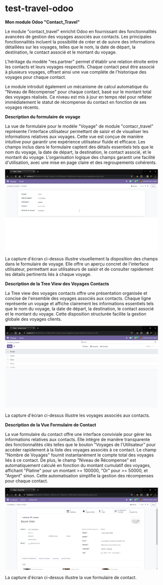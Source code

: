 # test-travel-odoo

**Mon module Odoo "Contact_Travel"**

Le module "contact_travel" enrichit Odoo en fournissant des fonctionnalités avancées de gestion des voyages associés aux contacts. Les principales fonctionnalités incluent la possibilité de créer et de suivre des informations détaillées sur les voyages, telles que le nom, la date de départ, la destination, le contact associé et le montant du voyage.

L'héritage du modèle "res.partner" permet d'établir une relation étroite entre les contacts et leurs voyages respectifs. Chaque contact peut être associé à plusieurs voyages, offrant ainsi une vue complète de l'historique des voyages pour chaque contact.
 
Le module introduit également un mécanisme de calcul automatique du "Niveau de Récompense" pour chaque contact, basé sur le montant total des voyages réalisés. Ce niveau est mis à jour en temps réel pour refléter immédiatement le statut de récompense du contact en fonction de ses voyages récents.

 
**Description du formulaire de voyage**

La vue de formulaire pour le modéle "Voyage" de module "contacr_travel" représente l'interface utilisateur permettant de saisir et de visualiser les informations relatives aux voyages. Cette vue est conçue de manière intuitive pour garantir une expérience utilisateur fluide et efficace. Les champs inclus dans le formulaire captent des détails essentiels tels que le nom du voyage, la date de départ, la destination, le contact associé, et le montant du voyage. L'organisation logique des champs garantit une facilité d'utilisation, avec une mise en page claire et des regroupements cohérents.

![Formulaire de Voyage](./docs/IMAGES/1.PNG)

La capture d'écran ci-dessus illustre visuellement la disposition des champs dans le formulaire de voyage. Elle offre un aperçu concret de l'interface utilisateur, permettant aux utilisateurs de saisir et de consulter rapidement les détails pertinents liés à chaque voyage.


**Description de la Tree View des Voyages Contacts**

La Tree view des voyages contacts offre une présentation organisée et concise de l'ensemble des voyages associés aux contacts. Chaque ligne représente un voyage et affiche clairement les informations essentiels tels que le nom du voyage, la date de départ, la destination, le contact associé et le montant du voyage. Cette disposition structurée facilite la gestion globale des voyages clients.


![Tree View des Voyages Contacts](./docs/IMAGES/2.PNG)

La capture d'écran ci-dessus illustre les voyages associés aux contacts.

**Description de la Vue Formulaire de Contact**

La vue formulaire du contact offre une interface conviviale pour gérer les informations relatives aux contacts. Elle intègre de manière transparente des fonctionnalités clés telles que le bouton "Voyages de l'Utilisateur" pour accéder rapidement à la liste des voyages associés à ce contact. Le champ "Nombre de Voyages" fournit instantanément le compte total des voyages liés à ce contact. De plus, le champ "Niveau de Récompense" est automatiquement calculé en fonction du montant cumulatif des voyages, affichant "Platine" pour un montant >= 100000, "Or" pour >= 50000, et "Argent" sinon. Cette automatisation simplifie la gestion des récompenses pour chaque contact.

![Vue Formulaire de Contact](./docs/IMAGES/3.PNG)

La capture d'écran ci-dessus illustre la vue formulaire de contact.
   